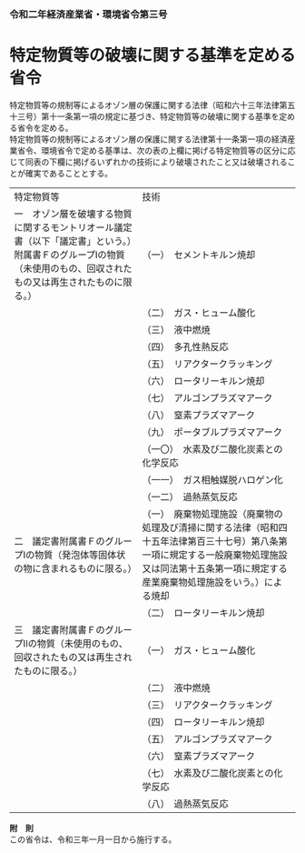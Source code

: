 ### 令和二年経済産業省・環境省令第三号  
# 特定物質等の破壊に関する基準を定める省令  
  
特定物質等の規制等によるオゾン層の保護に関する法律（昭和六十三年法律第五十三号）第十一条第一項の規定に基づき、特定物質等の破壊に関する基準を定める省令を定める。  
特定物質等の規制等によるオゾン層の保護に関する法律第十一条第一項の経済産業省令、環境省令で定める基準は、次の表の上欄に掲げる特定物質等の区分に応じて同表の下欄に掲げるいずれかの技術により破壊されたこと又は破壊されることが確実であることとする。  

|||  
| --- | --- |  
|特定物質等|技術|  
|一　オゾン層を破壊する物質に関するモントリオール議定書（以下「議定書」という。）附属書ＦのグループⅠの物質（未使用のもの、回収されたもの又は再生されたものに限る。）|（一）　セメントキルン焼却|  
||（二）　ガス・ヒューム酸化|  
||（三）　液中燃焼|  
||（四）　多孔性熱反応|  
||（五）　リアクタークラッキング|  
||（六）　ロータリーキルン焼却|  
||（七）　アルゴンプラズマアーク|  
||（八）　窒素プラズマアーク|  
||（九）　ポータブルプラズマアーク|  
||（一〇）　水素及び二酸化炭素との化学反応|  
||（一一）　ガス相触媒脱ハロゲン化|  
||（一二）　過熱蒸気反応|  
|二　議定書附属書ＦのグループⅠの物質（発泡体等固体状の物に含まれるものに限る。）|（一）　廃棄物処理施設（廃棄物の処理及び清掃に関する法律（昭和四十五年法律第百三十七号）第八条第一項に規定する一般廃棄物処理施設又は同法第十五条第一項に規定する産業廃棄物処理施設をいう。）による焼却|  
||（二）　ロータリーキルン焼却|  
|三　議定書附属書ＦのグループⅡの物質（未使用のもの、回収されたもの又は再生されたものに限る。）|（一）　ガス・ヒューム酸化|  
||（二）　液中燃焼|  
||（三）　リアクタークラッキング|  
||（四）　ロータリーキルン焼却|  
||（五）　アルゴンプラズマアーク|  
||（六）　窒素プラズマアーク|  
||（七）　水素及び二酸化炭素との化学反応|  
||（八）　過熱蒸気反応|  
  
  
**附　則**  
この省令は、令和三年一月一日から施行する。  
  
